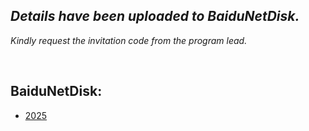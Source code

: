 
## *Details have been uploaded to BaiduNetDisk.*

*Kindly request the invitation code from the program lead.*

<br>

## BaiduNetDisk: &nbsp; 

- [2025](https://pan.baidu.com/s/1G4tcjrjDohk6BQDTS79CYQ)


